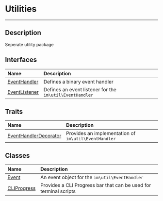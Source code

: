 # Utilities
____

## Description
Seperate utility package

## Interfaces
| Name | Description |
| :--- | :---------- |
| [EventHandler](util-EventHandler.md) | Defines a binary event handler |
| [EventListener](util-EventListener.md) | Defines an event listener for the `im\util\EventHandler` |

## Traits
| Name | Description |
| :--- | :---------- |
| [EventHandlerDecorator](util-EventHandlerDecorator.md) | Provides an implementation of `im\util\EventHandler` |

## Classes
| Name | Description |
| :--- | :---------- |
| [Event](util-Event.md) | An event object for the `im\util\EventHandler` |
| [CLIProgress](util-CLIProgress.md) | Provides a CLI Progress bar that can be used for terminal scripts |
